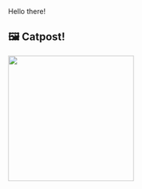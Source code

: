 Hello there!



## 🖼️ Catpost!

<sub>
    <img src="https://cdn2.thecatapi.com/images/aYezwvO6p.png" height="256">
</sub>

